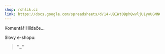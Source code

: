 ```yaml
---
shop: rohlik.cz
link: https://docs.google.com/spreadsheets/d/14-UBIWt0BphQwvljU1yoUGNNGA25XQDJvd_aWi3wKi0/edit?usp=sharing
---
```


Komentář Hlídače...

Slovy e-shopu:

> "..."
